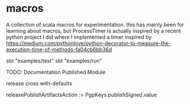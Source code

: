 # macros
A collection of scala macros for experimentation. this has mainly been for learning about macros, but ProcessTimer
is actually inspired by a recent python project I did where I implemented a timer inspired by
https://medium.com/pythonhive/python-decorator-to-measure-the-execution-time-of-methods-fa04cb6bb36d

sbt "examples/test"
sbt "examples/run"

TODO:
Documentation
Published Module

release cross with-defaults

releasePublishArtifactsAction := PgpKeys.publishSigned.value
